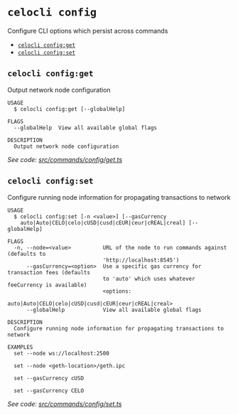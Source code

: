 `celocli config`
================

Configure CLI options which persist across commands

* [`celocli config:get`](#celocli-configget)
* [`celocli config:set`](#celocli-configset)

## `celocli config:get`

Output network node configuration

```
USAGE
  $ celocli config:get [--globalHelp]

FLAGS
  --globalHelp  View all available global flags

DESCRIPTION
  Output network node configuration
```

_See code: [src/commands/config/get.ts](https://github.com/celo-org/developer-tooling/tree/master/packages/cli/src/commands/config/get.ts)_

## `celocli config:set`

Configure running node information for propagating transactions to network

```
USAGE
  $ celocli config:set [-n <value>] [--gasCurrency
    auto|Auto|CELO|celo|cUSD|cusd|cEUR|ceur|cREAL|creal] [--globalHelp]

FLAGS
  -n, --node=<value>          URL of the node to run commands against (defaults to
                              'http://localhost:8545')
      --gasCurrency=<option>  Use a specific gas currency for transaction fees (defaults
                              to 'auto' which uses whatever feeCurrency is available)
                              <options:
                              auto|Auto|CELO|celo|cUSD|cusd|cEUR|ceur|cREAL|creal>
      --globalHelp            View all available global flags

DESCRIPTION
  Configure running node information for propagating transactions to network

EXAMPLES
  set --node ws://localhost:2500

  set --node <geth-location>/geth.ipc

  set --gasCurrency cUSD

  set --gasCurrency CELO
```

_See code: [src/commands/config/set.ts](https://github.com/celo-org/developer-tooling/tree/master/packages/cli/src/commands/config/set.ts)_
